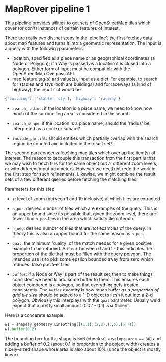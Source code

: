 # MapRover pipeline 1

This pipeline provides utilities to get sets of OpenStreetMap tiles which cover (or don't) instances of certain features of interest.

There are really two distinct steps in the 'pipeline'; the first fetches data about map features and turns it into a geometric representation. The input is a query with the following parameters:

- location, specified as a place name or as geographical coordinates (a Node or Polygon); if a Way is passed as a location it is closed into a polygon. Either form of input must be compatible with the OpenStreetMap Overpass API.
- map feature tag(s) and value(s), input as a dict. For example, to search for stables and stys (both are buildings) and for raceways (a kind of highway), the input dict would be

```python
{'building': ['stable','sty'], 'highway': 'raceway'}
```
- `search_radius`: if the location is a place name, we need to know how much of the surrounding area is considered in the search

- `search_shape`: if the location is a place name, should the 'radius' be interpreted as a circle or square?

- `include_partial`: should entities which partially overlap with the search region be counted and included in the result set?

The second part concerns fetching map tiles which overlap the item(s) of interest. The reason to decouple this transaction from the first part is that we may wish to fetch tiles for the same object but at different zoom levels, or with different input parameters. However we need not redo the work in the first step for such refinements. Likewise, we might combine the result sets of a few different queries before fetching the matching tiles.

Parameters for this step:

- `z`: level of zoom (between 1 and 19 inclusive) at which tiles are extracted

- `n_pos`: desired number of tiles which are examples of the query. This is an upper bound since its possible that, given the zoom level, there are fewer than `n_pos` tiles in the area which satisfy the criterion.

- `n_neg`: desired number of tiles that are _not_ examples of the query. In theory this is also an upper bound for the same reason as `n_pos`.

- `qual`: the minimum 'quality' of the match needed for a given positive example to be returned. A `float` between 0 and 1 - this indicates the proportion of the tile that must be filled with the query polygon. The intended use is to pick some epsilon bounded away from zero which reduces 'false positive' tiles.

- `buffer`: if a Node or Way is part of the result set, then to make things consistent we need to add some buffer to them. This ensures each object compared is a polygon, so that everything gets treated consistently. The `buffer` quantity is how much buffer _as a proportion of grid tile size_ should be added to a 1-D object to flesh it out into a 2-d polygon. Obviously this interplays with the `qual` parameter. Usually we'd expect that a pretty small amount (0.02 - 0.1) is sufficient.

Here is a concerete example:

```python
w1 = shapely.geometry.LineString([(1,1),(2,2),(3,5),(6,7)])
w1.buffer(0.2)
```

The bounding box for this shape is 5x6 (check `w1.envelope.area == 30`) and adding a buffer of 0.2 (about 0.1 in proportion to the object width) creates a nicely-sized shape whose area is also about 10% (since the object is mostly linear)


